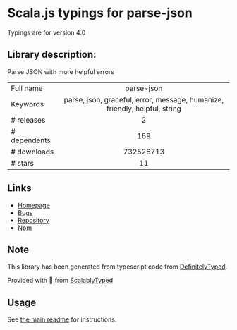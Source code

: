 
# Scala.js typings for parse-json

Typings are for version 4.0

## Library description:
Parse JSON with more helpful errors

|                    |                 |
| ------------------ | :-------------: |
| Full name          | parse-json |
| Keywords           | parse, json, graceful, error, message, humanize, friendly, helpful, string |
| # releases         | 2 |
| # dependents       | 169 |
| # downloads        | 732526713 |
| # stars            | 11 |

## Links
- [Homepage](https://github.com/sindresorhus/parse-json#readme)
- [Bugs](https://github.com/sindresorhus/parse-json/issues)
- [Repository](https://github.com/sindresorhus/parse-json)
- [Npm](https://www.npmjs.com/package/parse-json)
    


## Note
This library has been generated from typescript code from [DefinitelyTyped](https://definitelytyped.org).

Provided with :purple_heart: from [ScalablyTyped](https://github.com/oyvindberg/ScalablyTyped)

## Usage
See [the main readme](../../readme.md) for instructions.


